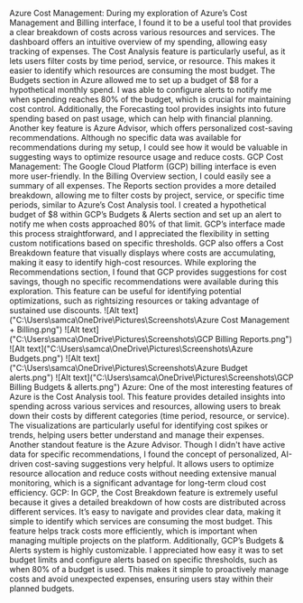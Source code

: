 Azure Cost Management:
During my exploration of Azure’s Cost Management and Billing interface, I found it to be a useful tool that provides a clear breakdown of costs across various resources and services. The dashboard offers an intuitive overview of my spending, allowing easy tracking of expenses. The Cost Analysis feature is particularly useful, as it lets users filter costs by time period, service, or resource. This makes it easier to identify which resources are consuming the most budget. The Budgets section in Azure allowed me to set up a budget of $8 for a hypothetical monthly spend. I was able to configure alerts to notify me when spending reaches 80% of the budget, which is crucial for maintaining cost control. Additionally, the Forecasting tool provides insights into future spending based on past usage, which can help with financial planning. Another key feature is Azure Advisor, which offers personalized cost-saving recommendations. Although no specific data was available for recommendations during my setup, I could see how it would be valuable in suggesting ways to optimize resource usage and reduce costs.
GCP Cost Management:
The Google Cloud Platform (GCP) billing interface is even more user-friendly. In the Billing Overview section, I could easily see a summary of all expenses. The Reports section provides a more detailed breakdown, allowing me to filter costs by project, service, or specific time periods, similar to Azure’s Cost Analysis tool. I created a hypothetical budget of $8 within GCP’s Budgets & Alerts section and set up an alert to notify me when costs approached 80% of that limit. GCP’s interface made this process straightforward, and I appreciated the flexibility in setting custom notifications based on specific thresholds. GCP also offers a Cost Breakdown feature that visually displays where costs are accumulating, making it easy to identify high-cost resources. While exploring the Recommendations section, I found that GCP provides suggestions for cost savings, though no specific recommendations were available during this exploration. This feature can be useful for identifying potential optimizations, such as rightsizing resources or taking advantage of sustained use discounts.
![Alt text]("C:\Users\samca\OneDrive\Pictures\Screenshots\Azure Cost Management + Billing.png")
![Alt text]("C:\Users\samca\OneDrive\Pictures\Screenshots\GCP Billing Reports.png")
![Alt text]("C:\Users\samca\OneDrive\Pictures\Screenshots\Azure Budgets.png")
![Alt text]("C:\Users\samca\OneDrive\Pictures\Screenshots\Azure Budget alerts.png")
![Alt text]("C:\Users\samca\OneDrive\Pictures\Screenshots\GCP Billing Budgets & allerts.png")
Azure:
One of the most interesting features of Azure is the Cost Analysis tool. This feature provides detailed insights into spending across various services and resources, allowing users to break down their costs by different categories (time period, resource, or service). The visualizations are particularly useful for identifying cost spikes or trends, helping users better understand and manage their expenses. Another standout feature is the Azure Advisor. Though I didn't have active data for specific recommendations, I found the concept of personalized, AI-driven cost-saving suggestions very helpful. It allows users to optimize resource allocation and reduce costs without needing extensive manual monitoring, which is a significant advantage for long-term cloud cost efficiency.
GCP:
In GCP, the Cost Breakdown feature is extremely useful because it gives a detailed breakdown of how costs are distributed across different services. It’s easy to navigate and provides clear data, making it simple to identify which services are consuming the most budget. This feature helps track costs more efficiently, which is important when managing multiple projects on the platform. Additionally, GCP’s Budgets & Alerts system is highly customizable. I appreciated how easy it was to set budget limits and configure alerts based on specific thresholds, such as when 80% of a budget is used. This makes it simple to proactively manage costs and avoid unexpected expenses, ensuring users stay within their planned budgets.
